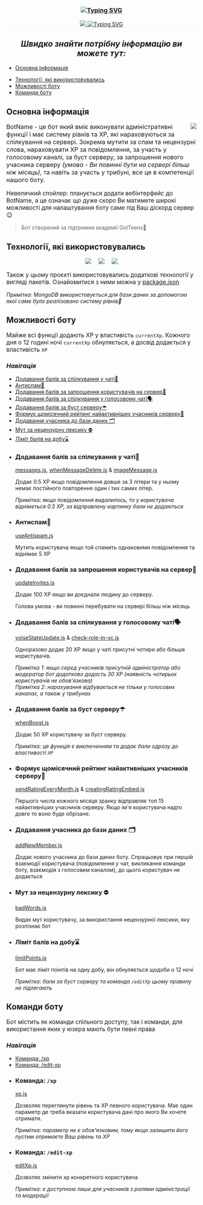 <div style="border-bottom: 1px solid #eee" align="center">
    <h3 align="center"><a href="https://git.io/typing-svg"><img src="https://readme-typing-svg.demolab.com?font=Montserrat&weight=500&size=33&pause=1000&color=F8F7FD&repeat=false&random=false&width=160&lines=BotName" alt="Typing SVG" /></a></h3>
        <a href="https://github.com/EgorMaz230/discord_bot_goIteens/graphs/contributors" >
          <img src="https://contrib.rocks/image?repo=EgorMaz230/discord_bot_goIteens"  />
        </a>
        <a href="https://git.io/typing-svg"><img src="https://readme-typing-svg.demolab.com?font=Fira+Code&weight=500&size=22&pause=1000&color=EEEEEE&background=0F09FF00&center=true&vCenter=true&multiline=true&repeat=false&random=false&width=910&height=100&lines=BotName+-+%D1%86%D0%B5+%D0%B4%D1%96%D1%81%D0%BA%D0%BE%D1%80%D0%B4+%D0%B1%D0%BE%D1%82+%D1%81%D1%82%D0%B2%D0%BE%D1%80%D0%B5%D0%BD%D0%B8%D0%B9+%D0%BA%D0%BE%D0%BC%D0%B0%D0%BD%D0%B4%D0%BE%D1%8E+%D1%83%D0%BA%D1%80%D0%B0%D1%97%D0%BD%D1%81%D1%8C%D0%BA%D0%B8%D1%85+%D1%80%D0%BE%D0%B7%D1%80%D0%BE%D0%B1%D0%BD%D0%B8%D0%BA%D1%96%D0%B2%E2%8F%AB" alt="Typing SVG" /></a>
</div>

<h2 align="center" style="border-bottom: none"><i>Швидко знайти потрібну інформацію ви можете тут:</i></h2>

- [Основна інформація](#general-information)

* [Технології, які використовувались](#technologies-used)
* [Можливості боту](#abilities)
* [Команди боту](#commands)

<div>
    <h2 id="general-information">Основна інформація</h2>

<img src="https://cdn.discordapp.com/avatars//67e01b864865bb1cf7cd0d2acb9356b2.png?size=256" align="right" vertical-align="center">

<p style="font-size: 1.15em;">
BotName - це бот який вміє виконувати адміністративні функції і має систему рівнів та XP, які нараховуються за спілкування на сервері. Зокрема мутити за спам та нецензурні слова, нараховувати XP за повідомлення, за участь у голосовому каналі, за буст серверу, за запрошення нового учасника серверу <i>(умова - Ви повинні бути на сервері більш ніж місяць)</i>, та навіть за участь у трибуні, все це в компетенції нашого боту.
        </p>
    <p style="font-size: 1.1em;"> Невеличкий спойлер: планується додати вебінтерфейс до BotName, а це означає що дуже скоро Ви матимете широкі можливості для налаштування боту саме під Ваш діскорд сервер😉</p>

> Бот створений за підтримки академії GoITeens🤝
</div>
<div>
    <h2 id="technologies-used">Технології, які використовувались</h2>

<div align="center">
<img src="https://img.shields.io/badge/node.js-%2344883e?style=for-the-badge&logo=node.js&labelColor=black" style="margin-right: 1.1em" />
        
<img src="https://img.shields.io/badge/discord.js%20v14-%231e2124?style=for-the-badge&logo=discord&labelColor=black" style="margin-right: 1.1em"  />

<img src="https://img.shields.io/badge/mongoDB-%233FA037?style=for-the-badge&logo=mongoDB&labelColor=black" />
</div>

<p style="font-size: 1.1em;">Також у цьому проєкті використовувались додаткові технології у вигляді пакетів. Ознайомитися з ними можна у <a href="https://github.com/EgorMaz230/discord_bot_goIteens/blob/main/package.json">package.json</a></p>

<i>Примітка: MongoDB використовується для бази даних за допомогою якої саме було реалізовано систему рівнів🍃</i>

</div>

<div>
    <h2 id="abilities">Можливості боту</h2>
    <p style="font-size: 1.1em;">Майже всі функції додають XP у властивість <code>currentXp</code>. Кожного дня о 12 годині ночі <code>currentXp</code> обнуляється, а досвід додається у властивість <code>XP</code></p>
    <h3 style="border-bottom: none"><i>Навігація</i></h3>

* [Додавання балів за спілкування у чаті💬](#xpForMessage)
* [Антиспам💢](#antispam)
* [Додавання балів за запрошення користувачів на сервер📩](#xpForInvitesmmands)
* [Додавання балів за спілкування у голосовому чаті🗣](#xpForVoice)
* [Додавання балів за буст серверу☂](#xpForBoost)
* [Формує щомісячний рейтинг найактивніших учасників серверу📜](#monthRating)
* [Додавання учасника до бази даних 🗂️](#addNewMember)
* [Мут за нецензурну лексику ⛔](#badWords)
* [Ліміт балів на добу⌛](#limitPoints)

<ul>
       <li>
            <h3 id="xpForMessage">Додавання балів за спілкування у чаті💬</h3>
            <a href="https://github.com/EgorMaz230/discord_bot_goIteens/blob/main/src/interactions/messages.js">messages.js</a>, <a href="https://github.com/EgorMaz230/discord_bot_goIteens/blob/main/src/interactions/whenMessageDelete.js">whenMessageDelete.js</a> & <a href="https://github.com/EgorMaz230/discord_bot_goIteens/blob/main/src/interactions/imageMessage.js">imageMessage.js</a>
            <p>Додає 0.5 XP якщо повідомлення довше за 3 літери та у ньому немає постійного повторення один і тих самих літер.</p>
            <i>Примітка: якщо повідомлення видалилось, то у користувача відніметься 0.5 XP, за відправлену картинку бали не додаються</i>
       </li> 
       <li>
        <h3 id="antispam">Антиспам💢</h3>
        <a href="https://github.com/EgorMaz230/discord_bot_goIteens/blob/main/src/interactions/useAntispam.js">useAntispam.js</a>
        <p>Мутить користувача якщо той спамить однаковими повідомлення та віднімає 5 XP</p>
       </li>
       <li>
       <h3 id="xpForInvites">Додавання балів за запрошення користувачів на сервер📩</h3>
         <a href="https://github.com/EgorMaz230/discord_bot_goIteens/blob/main/src/interactions/updateInvites.js">updateInvites.js</a>
         <p>Додає 100 XP якщо ви доєднали людину до серверу.</p>
         <p>Голова умова - ви повинні перебувати на сервері більш ніж місяць</p>
       </li> 
       <li>
        <h3 id="xpForVoice">Додавання балів за спілкування у голосовому чаті🗣</h3>
        <a href="https://github.com/EgorMaz230/discord_bot_goIteens/blob/main/src/interactions/voiseStateUpdate.js">voiseStateUpdate.js</a> & <a href="https://github.com/EgorMaz230/discord_bot_goIteens/blob/main/src/interactions/check-role-in-vc.js">check-role-in-vc.js</a>
        <p>Одноразово додає 20 XP якщо у чаті присутні чотири або більше користувачів.</p>
        <i>Примітка 1: якщо серед учасників присутній адміністратор або модератор бот додатково додасть 30 XP (наявність чотирьох користувачів не обов'язкова)</i> <br>
        <i>Примітка 2: нарахування відбувається не тільки у голосових каналах, а також у трибунах</i>
       </li> 
       <li>
         <h3 id="xpForBoost">Додавання балів за буст серверу☂</h3>
        <a href="https://github.com/EgorMaz230/discord_bot_goIteens/blob/main/src/interactions/whenBoost.js">whenBoost.js</a>
        <p>Додає 50 XP користувачу за буст серверу.</p>
           <i>Примітка: ця функція є виключенням та додає бали одразу до властивості <code>XP</code></i>
       </li> 
       <li>
            <h3 id="monthRating">Формує щомісячний рейтинг найактивніших учасників серверу📜</h3>
            <a href="https://github.com/EgorMaz230/discord_bot_goIteens/blob/main/src/interactions/sendRatingEveryMonth.js">sendRatingEveryMonth.js</a> & <a href="https://github.com/EgorMaz230/discord_bot_goIteens/blob/main/src/utils/creatingRatingEmbed.js">creatingRatingEmbed.js</a>
            <p>Першого числа кожного місяця зранку відправляє топ 15 найактивніших учасників серверу. Якщо ім'я користувача надто довге то воно буде обрізане.</p>
       </li>
         <li>
       <h3 id="addNewMember">Додавання учасника до бази даних 🗂️</h3>
            <a href="https://github.com/EgorMaz230/discord_bot_goIteens/blob/main/src/interactions/addNewMember.js">addNewMember.js</a>
            <p>Додає нового учасника до бази даних боту. Спрацьовує при першій взаємодії користувача (повідомлення у чат, викликання команди боту, взаємодія з голосовим каналом), до цього користувач не додається</p>
       </li>
       <li>
       <h3 id="badWords">Мут за нецензурну лексику ⛔</h3>
            <a href="https://github.com/EgorMaz230/discord_bot_goIteens/blob/main/src/interactions/badWords.js">badWords.js</a>
            <p>Видає мут користувачу, за використання нецензурної лексики, яку розпізнає бот</p>
       </li>
         <li>
       <h3 id="limitPoints">Ліміт балів на добу⌛</h3>
            <a href="https://github.com/EgorMaz230/discord_bot_goIteens/blob/main/src/interactions/limitPoints.js">limitPoints.js</a>
            <p>Бот має ліміт поінтів на одну добу, він обнуляється щодоби о 12 ночі</p>
            <i>Примітка: бали за буст серверу та команда <code>/editXp</code> цьому правилу не підлягають</i>
       </li>
    </ul>
     <h2 id="commands">Команди боту</h2>
     <p style="font-size: 1.1em;">Бот містить як команди спільного доступу, так і команди, для використання яких у юзера мають бути певні права</p>
     <h3 style="border-bottom: none"><i>Навігація</i></h3>

* [Команда: /xp](#xpCommand)
* [Команда: /edit-xp](#aneditXpCommandtispam)
<ul>
     <li>
       <h3 id="xpCommand">Команда: <code>/xp</code></h3>
            <a href="https://github.com/EgorMaz230/discord_bot_goIteens/blob/main/src/commands/slashCommands/xp.js">xp.js</a>
            <p>Дозволяє переглянути рівень та XP певного користувача. Має один параметр де треба вказати користувача дані про якого Ви хочете отримати.</p>
            <i>Примітка: параметр не є обов'язковим, тому якщо залишити його пустим отримаєте Ваш рівень та XP</i>
       </li>
        <li>
       <h3 id="editXpCommand">Команда: <code>/edit-xp</code></h3>
            <a href="https://github.com/EgorMaz230/discord_bot_goIteens/blob/main/src/commands/slashCommands/editXp.js">editXp.js</a>
            <p>Дозволяє змінити xp конкретного користувача</p>
            <i>Примітка: є доступною лише для учасників з ролями адміністрації та модерації</i>
       </li>
    </ul>
     

</div>
